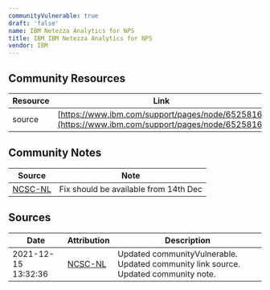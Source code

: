 ```yaml
---
communityVulnerable: true
draft: 'false'
name: IBM Netezza Analytics for NPS
title: IBM IBM Netezza Analytics for NPS
vendor: IBM
---
```



## Community Resources
| Resource | Link |
| --- | --- |
| source | [https://www.ibm.com/support/pages/node/6525816](https://www.ibm.com/support/pages/node/6525816) |

## Community Notes
| Source | Note |
| --- | --- |
| [NCSC-NL](https://github.com/NCSC-NL/log4shell/blob/main/software/README.md) | Fix should be available from 14th Dec |

## Sources
| Date | Attribution | Description |
| --- | --- | --- |
| 2021-12-15 13:32:36 | [NCSC-NL](https://github.com/NCSC-NL/log4shell/blob/main/software/README.md) | Updated communityVulnerable. Updated community link source. Updated community note.  |
